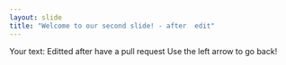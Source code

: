 ```yaml
---
layout: slide
title: "Welcome to our second slide! - after  edit"
---
```

Your text: Editted after have a pull request
Use the left arrow to go back!
